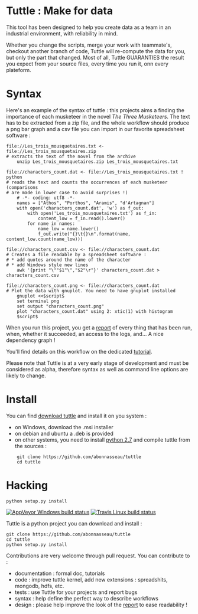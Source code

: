 # Tuttle : Make for data


This tool has been designed to help you create data as a team in an industrial environment, with reliability in mind.

Whether you change the scripts, merge your work with teammate's, checkout another branch of code, Tuttle will re-compute the data for you, but only the part that changed.
Most of all, Tuttle GUARANTIES the result you expect from your source files, every time you run it, onn every plateform.


# Syntax

Here's an example of the syntax of tuttle : this projects aims a finding the importance of
each musketeer in the novel *The Three Musketeers*. The text has to be extracted from a zip file,
and the whole workflow should produce a png bar graph and a csv file you can import in our favorite
spreadsheet software :

    file://Les_trois_mousquetaires.txt <- file://Les_trois_mousquetaires.zip
    # extracts the text of the novel from the archive
        unzip Les_trois_mousquetaires.zip Les_trois_mousquetaires.txt

    file://characters_count.dat <- file://Les_trois_mousquetaires.txt ! python
    # reads the text and counts the occurrences of each musketeer (comparisons
    # are made in lower case to avoid surprises !)
        # -*- coding: utf8 -*-
        names = ["Athos", "Porthos", "Aramis", "d'Artagnan"]
        with open('characters_count.dat', 'w') as f_out:
            with open('Les_trois_mousquetaires.txt') as f_in:
                content_low = f_in.read().lower()
            for name in names:
                name_low = name.lower()
                f_out.write("{}\t{}\n".format(name, content_low.count(name_low)))

    file://characters_count.csv <- file://characters_count.dat
    # Creates a file readable by a spreadsheet software :
    # * add quotes around the name of the character
    # * add Windows style new lines
        awk '{print "\""$1"\","$2"\r"}' characters_count.dat > characters_count.csv

    file://characters_count.png <- file://characters_count.dat
    # Plot the data with gnuplot. You need to have gnuplot installed
        gnuplot <<$script$
        set terminal png
        set output "characters_count.png"
        plot "characters_count.dat" using 2: xtic(1) with histogram
        $script$


When you run this project, you get a [report](http://abonnasseau.github.io/tuttle/docs/musketeers_assets/tuttle_report.html) of every
thing that has been run, when, whether it succeeded, an access to the logs, and... A nice dependency graph !

You'll find details on this workflow on the dedicated [tutorial](doc/tutorial.md).

Please note that Tuttle is at a very early stage of development and must be considered as alpha, therefore syntax as
well as command line options are likely to change.


# Install
You can find [download tuttle](https://github.com/abonnasseau/tuttle/releases) and install it on you system :

* on Windows, download the .msi installer
* on debian and ubuntu a .deb is provided
* on other systems, you need to install [python 2.7](https://www.python.org/downloads/release) and compile tuttle from the sources :
```
    git clone https://github.com/abonnasseau/tuttle
    cd tuttle
```
# Hacking
    python setup.py install



[![AppVeyor Windows build status](https://ci.appveyor.com/api/projects/status/github/abonnasseau/tuttle)](https://ci.appveyor.com/project/abonnasseau/tuttle)
[![Travis Linux build status](https://travis-ci.org/abonnasseau/tuttle.png)](https://travis-ci.org/abonnasseau/tuttle)

Tuttle is a python project you can download and install :

    git clone https://github.com/abonnasseau/tuttle
    cd tuttle
    python setup.py install



Contributions are very welcome through pull request. You can contribute to :
* documentation : formal doc, tutorials
* code : improve tuttle kernel, add new extensions : spreadshits, mongodb, hdfs, etc.
* tests : use Tuttle for your projects and report bugs
* syntax : help define the perfect way to describe workflows
* design : please help improve the look of the [report](http://abonnasseau.github.io/tuttle/docs/sales_assets/tuttle_report.html) to ease readability !
